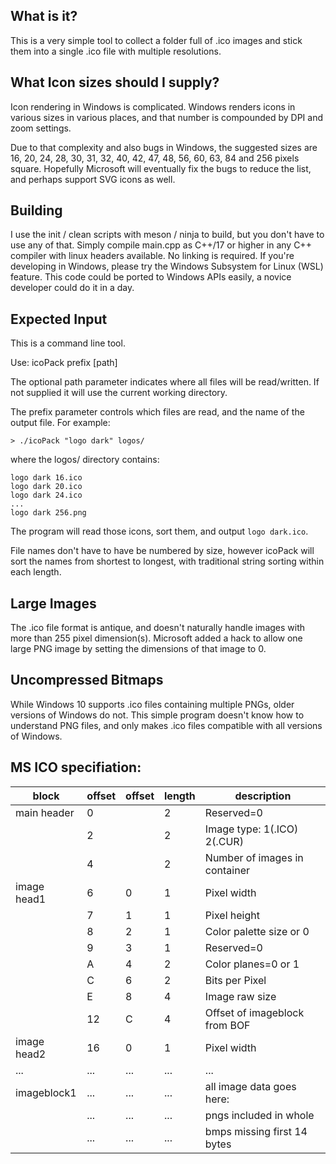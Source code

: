 What is it?
--------------------
This is a very simple tool to collect a folder full of .ico images and stick them into a single .ico file with multiple resolutions.


What Icon sizes should I supply?
--------------------
Icon rendering in Windows is complicated. Windows renders icons in various sizes in various places, and that number is compounded by DPI and zoom settings.

Due to that complexity and also bugs in Windows, the suggested sizes are 16, 20, 24, 28, 30, 31, 32, 40, 42, 47, 48, 56, 60, 63, 84 and 256 pixels square. Hopefully Microsoft will eventually fix the bugs to reduce the list, and perhaps support SVG icons as well.


Building
--------------------
I use the init / clean scripts with meson / ninja to build, but you don't have to use any of that. Simply compile main.cpp as C++/17 or higher in any C++ compiler with linux headers available. No linking is required. If you're developing in Windows, please try the Windows Subsystem for Linux (WSL) feature. This code could be ported to Windows APIs easily, a novice developer could do it in a day.


Expected Input
--------------------
This is a command line tool.

Use:
icoPack prefix [path]

The optional path parameter indicates where all files will be read/written. If not supplied it will use the current working directory.

The prefix parameter controls which files are read, and the name of the output file. For example:

    > ./icoPack "logo dark" logos/

where the logos/ directory contains:

    logo dark 16.ico
	logo dark 20.ico
	logo dark 24.ico
	...
	logo dark 256.png

The program will read those icons, sort them, and output `logo dark.ico`.

File names don't have to have be numbered by size, however icoPack will sort the names from shortest to longest, with traditional string sorting within each length.


Large Images
--------------------
The .ico file format is antique, and doesn't naturally handle images with more than 255 pixel dimension(s). Microsoft added a hack to allow one large PNG image by setting the dimensions of that image to 0.


Uncompressed Bitmaps
--------------------
While Windows 10 supports .ico files containing multiple PNGs, older versions of Windows do not. This simple program doesn't know how to understand PNG files, and only makes .ico files compatible with all versions of Windows.


MS ICO specifiation:
--------------------

|**block**	|**offset**	|**offset**	|**length**	|**description**				|
|-----------|-----------|-----------|-----------|-------------------------------|
|main header|	0		| 			|	2		|Reserved=0						|
|			|	2		|			|	2		|Image type: 1(.ICO) 2(.CUR)	|
|			|	4		|			|	2		|Number of images in container	|
|image head1|	6		|	0		|	1		|Pixel width					|
|			|	7		|	1		|	1		|Pixel height					|
|			|	8		|	2		|	1		|Color palette size or 0		|
|			|	9		|	3		|	1		|Reserved=0						|
|			|	A 		|	4		|	2		|Color planes=0 or 1			|
|			|	C 		|	6		|	2		|Bits per Pixel 				|
|			|	E 		|	8		|	4		|Image raw size					|
|			|	12		|	C 		|	4		|Offset of imageblock from BOF 	|
|image head2|	16		|	0		|	1		|Pixel width					|
|	...		|	...		|	...		|	...		|...							|
|imageblock1|	... 	|	...		|	...		|all image data goes here: 		|
|			|	... 	|	...		|	...		|	pngs included in whole 		|
|			|	... 	|	...		|	...		|	bmps missing first 14 bytes	|